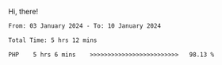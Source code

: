 Hi, there! 

<!--START_SECTION:waka-->

```txt
From: 03 January 2024 - To: 10 January 2024

Total Time: 5 hrs 12 mins

PHP    5 hrs 6 mins    >>>>>>>>>>>>>>>>>>>>>>>>>   98.13 %
```

<!--END_SECTION:waka-->
